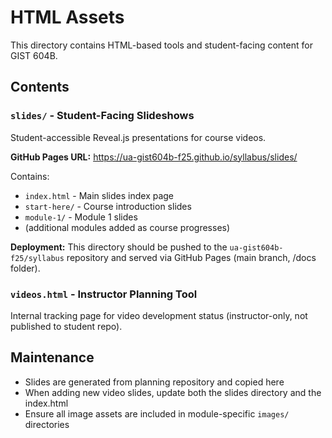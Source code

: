 # HTML Assets

This directory contains HTML-based tools and student-facing content for GIST 604B.

## Contents

### `slides/` - Student-Facing Slideshows
Student-accessible Reveal.js presentations for course videos.

**GitHub Pages URL:** https://ua-gist604b-f25.github.io/syllabus/slides/

Contains:
- `index.html` - Main slides index page
- `start-here/` - Course introduction slides  
- `module-1/` - Module 1 slides
- (additional modules added as course progresses)

**Deployment:** This directory should be pushed to the `ua-gist604b-f25/syllabus` repository and served via GitHub Pages (main branch, /docs folder).

### `videos.html` - Instructor Planning Tool
Internal tracking page for video development status (instructor-only, not published to student repo).

## Maintenance

- Slides are generated from planning repository and copied here
- When adding new video slides, update both the slides directory and the index.html
- Ensure all image assets are included in module-specific `images/` directories

